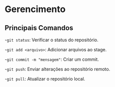 # Gerencimento

## Principais Comandos

-`git status`: Verificar o status do repositório.

-`git add <arquivo>`: Adicionar arquivos ao stage.

-``git commit -m "mensagem"``: Criar um commit.

-``git push``: Enviar alterações ao repositório remoto.

-``git pull``: Atualizar o repositório local.
